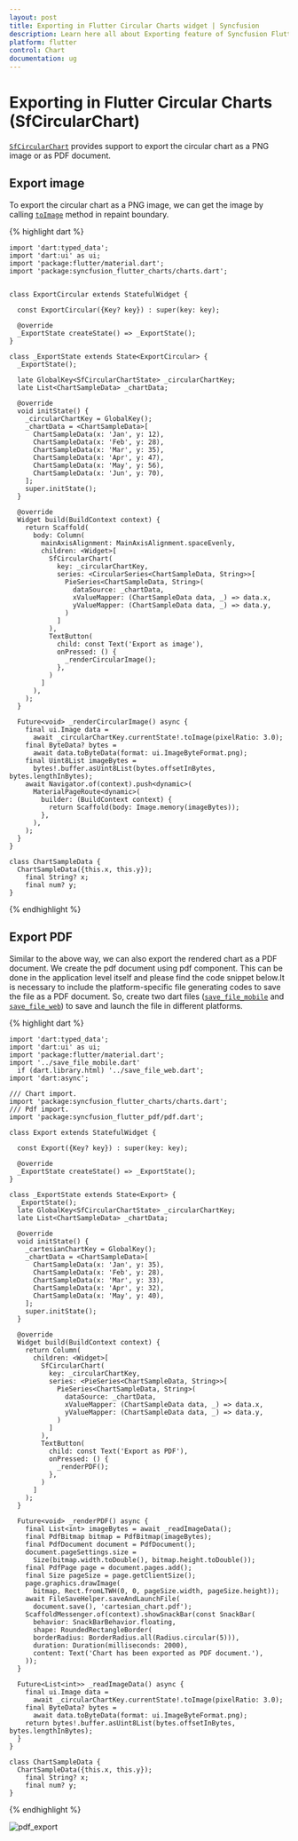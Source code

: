 ```yaml
---
layout: post
title: Exporting in Flutter Circular Charts widget | Syncfusion 
description: Learn here all about Exporting feature of Syncfusion Flutter Circular Charts (SfCircularChart) widget and more.
platform: flutter
control: Chart
documentation: ug
---
```


# Exporting in Flutter Circular Charts (SfCircularChart)

[`SfCircularChart`](https://pub.dev/documentation/syncfusion_flutter_charts/latest/charts/SfCircularChart-class.html) provides support to export the circular chart as a PNG image or as PDF document.

## Export image

To export the circular chart as a PNG image, we can get the image by calling [`toImage`](https://api.flutter.dev/flutter/rendering/RenderRepaintBoundary/toImage.html) method in repaint boundary.

{% highlight dart %}

    import 'dart:typed_data';
    import 'dart:ui' as ui;
    import 'package:flutter/material.dart';
    import 'package:syncfusion_flutter_charts/charts.dart';

    
    class ExportCircular extends StatefulWidget {
      
      const ExportCircular({Key? key}) : super(key: key);

      @override
      _ExportState createState() => _ExportState();
    }

    class _ExportState extends State<ExportCircular> {
      _ExportState();

      late GlobalKey<SfCircularChartState> _circularChartKey;
      late List<ChartSampleData> _chartData;

      @override
      void initState() {
        _circularChartKey = GlobalKey();
        _chartData = <ChartSampleData>[
          ChartSampleData(x: 'Jan', y: 12),
          ChartSampleData(x: 'Feb', y: 28),
          ChartSampleData(x: 'Mar', y: 35),
          ChartSampleData(x: 'Apr', y: 47),
          ChartSampleData(x: 'May', y: 56),
          ChartSampleData(x: 'Jun', y: 70),
        ];
        super.initState();
      }

      @override
      Widget build(BuildContext context) {
        return Scaffold(
          body: Column(
            mainAxisAlignment: MainAxisAlignment.spaceEvenly,
            children: <Widget>[
              SfCircularChart(
                key: _circularChartKey,
                series: <CircularSeries<ChartSampleData, String>>[
                  PieSeries<ChartSampleData, String>(
                    dataSource: _chartData,
                    xValueMapper: (ChartSampleData data, _) => data.x,
                    yValueMapper: (ChartSampleData data, _) => data.y,
                  )
                ]
              ),
              TextButton(
                child: const Text('Export as image'),
                onPressed: () {
                  _renderCircularImage();
                },
              )
            ]
          ),
        );
      }

      Future<void> _renderCircularImage() async {
        final ui.Image data =
          await _circularChartKey.currentState!.toImage(pixelRatio: 3.0);
        final ByteData? bytes =
          await data.toByteData(format: ui.ImageByteFormat.png);
        final Uint8List imageBytes =
          bytes!.buffer.asUint8List(bytes.offsetInBytes, bytes.lengthInBytes);
        await Navigator.of(context).push<dynamic>(
          MaterialPageRoute<dynamic>(
            builder: (BuildContext context) {
              return Scaffold(body: Image.memory(imageBytes));
            },
          ),
        );
      }
    }

    class ChartSampleData {
      ChartSampleData({this.x, this.y});
        final String? x;
        final num? y;
    }

  {% endhighlight %}

## Export PDF

Similar to the above way, we can also export the rendered chart as a PDF document. We create the pdf document using pdf component. This can be done in the application level itself and please find the code snippet below.It is necessary to include the platform-specific file generating codes to save the file as a PDF document. So, create two dart files ([`save_file_mobile`](https://github.com/syncfusion/flutter-examples/blob/master/lib/samples/pdf/helper/save_file_mobile.dart) and [`save_file_web`](https://github.com/syncfusion/flutter-examples/blob/master/lib/samples/pdf/helper/save_file_web.dart)) to save and launch the file in different platforms.

{% highlight dart %} 

    import 'dart:typed_data';
    import 'dart:ui' as ui;
    import 'package:flutter/material.dart';
    import '../save_file_mobile.dart'
      if (dart.library.html) '../save_file_web.dart';
    import 'dart:async';

    /// Chart import.
    import 'package:syncfusion_flutter_charts/charts.dart';
    /// Pdf import.
    import 'package:syncfusion_flutter_pdf/pdf.dart';

    class Export extends StatefulWidget {
      
      const Export({Key? key}) : super(key: key);

      @override
      _ExportState createState() => _ExportState();
    }

    class _ExportState extends State<Export> {
      _ExportState();
      late GlobalKey<SfCircularChartState> _circularChartKey;
      late List<ChartSampleData> _chartData;

      @override
      void initState() {
        _cartesianChartKey = GlobalKey();
        _chartData = <ChartSampleData>[
          ChartSampleData(x: 'Jan', y: 35),
          ChartSampleData(x: 'Feb', y: 28),
          ChartSampleData(x: 'Mar', y: 33),
          ChartSampleData(x: 'Apr', y: 32),
          ChartSampleData(x: 'May', y: 40),
        ];
        super.initState();
      }

      @override
      Widget build(BuildContext context) {
        return Column(
          children: <Widget>[
            SfCircularChart(
              key: _circularChartKey,
              series: <PieSeries<ChartSampleData, String>>[
                PieSeries<ChartSampleData, String>(
                  dataSource: _chartData,
                  xValueMapper: (ChartSampleData data, _) => data.x,
                  yValueMapper: (ChartSampleData data, _) => data.y,
                )
              ]
            ),
            TextButton(
              child: const Text('Export as PDF'),
              onPressed: () {
                _renderPDF();
              },
            )
          ]
        );
      }

      Future<void> _renderPDF() async {
        final List<int> imageBytes = await _readImageData();
        final PdfBitmap bitmap = PdfBitmap(imageBytes);
        final PdfDocument document = PdfDocument();
        document.pageSettings.size =
          Size(bitmap.width.toDouble(), bitmap.height.toDouble());
        final PdfPage page = document.pages.add();
        final Size pageSize = page.getClientSize();
        page.graphics.drawImage(
          bitmap, Rect.fromLTWH(0, 0, pageSize.width, pageSize.height));
        await FileSaveHelper.saveAndLaunchFile(
          document.save(), 'cartesian_chart.pdf');
        ScaffoldMessenger.of(context).showSnackBar(const SnackBar(
          behavior: SnackBarBehavior.floating,
          shape: RoundedRectangleBorder(
          borderRadius: BorderRadius.all(Radius.circular(5))),
          duration: Duration(milliseconds: 2000),
          content: Text('Chart has been exported as PDF document.'),
        ));
      }

      Future<List<int>> _readImageData() async {
        final ui.Image data =
          await _circularChartKey.currentState!.toImage(pixelRatio: 3.0);
        final ByteData? bytes =
          await data.toByteData(format: ui.ImageByteFormat.png);
        return bytes!.buffer.asUint8List(bytes.offsetInBytes, bytes.lengthInBytes);
      }
    }

    class ChartSampleData {
      ChartSampleData({this.x, this.y});
        final String? x;
        final num? y;
    }

  {% endhighlight %}

  ![pdf_export](images/export-circular-chart/pdf_view.png)